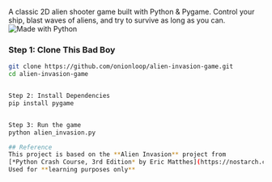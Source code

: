 A classic 2D alien shooter game built with Python & Pygame. Control your ship, blast waves of aliens, and try to survive as long as you can. 
![Made with Python](https://img.shields.io/badge/Made%20with-Python-3776AB?logo=python&logoColor=white)

### Step 1: Clone This Bad Boy
```bash
git clone https://github.com/onionloop/alien-invasion-game.git
cd alien-invasion-game


Step 2: Install Dependencies
pip install pygame


Step 3: Run the game
python alien_invasion.py

## Reference  
This project is based on the **Alien Invasion** project from  
[*Python Crash Course, 3rd Edition* by Eric Matthes](https://nostarch.com/python-crash-course-3rd-edition).  
Used for **learning purposes only** 
